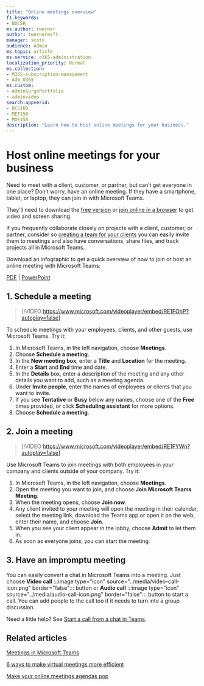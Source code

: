 ```yaml
---
title: "Online meetings overview"
f1.keywords:
- NOCSH
ms.author: twerner
author: twernermsft
manager: scotv
audience: Admin
ms.topic: article
ms.service: o365-administration
localization_priority: Normal
ms.collection: 
- M365-subscription-management 
- Adm_O365
ms.custom: 
- AdminSurgePortfolio
- adminvideo
search.appverid:
- BCS160
- MET150
- MOE150
description: "Learn how to host online meetings for your business."
---
```


# Host online meetings for your business

Need to meet with a client, customer, or partner, but can’t get everyone in one place? Don’t worry, have an online meeting. If they have a smartphone, tablet, or laptop, they can join in with Microsoft Teams.

They'll need to download the [free version](https://support.microsoft.com/office/6d79a648-6913-4696-9237-ed13de64ae3c) or [join online in a browser](https://support.microsoft.com/office/1613bb53-f3fa-431e-85a9-d6a91e3468c9) to get video and screen sharing.

If you frequently collaborate closely on projects with a client, customer, or partner, consider  so [creating a team for your clients](team-with-guests.md) you can easily invite them to meetings and also have conversations, share files, and track projects all in Microsoft Teams.

Download an infographic to get a quick overview of how to join or host an online meeting with Microsoft Teams:

[PDF](https://go.microsoft.com/fwlink/?linkid=2078712) | [PowerPoint](https://go.microsoft.com/fwlink/?linkid=2079515)

## 1. Schedule a meeting

> [!VIDEO https://www.microsoft.com/videoplayer/embed/RE1FOhP?autoplay=false]

To schedule meetings with your employees, clients, and other guests, use Microsoft Teams. Try it:

1. In Microsoft Teams, in the left navigation, choose **Meetings**.
1. Choose **Schedule a meeting**.
1. In the **New meeting box**, enter a **Title** and **Location** for the meeting.
1. Enter a **Start** and **End** time and date.
1. In the **Details** box, enter a description of the meeting and any other details you want to add, such as a meeting agenda.
1. Under **Invite people**, enter the names of employees or clients that you want to invite.
1. If you see **Tentative** or **Busy** below any names, choose one of the **Free** times provided, or click **Scheduling assistant** for more options.
1. Choose **Schedule a meeting**.

## 2. Join a meeting

> [!VIDEO https://www.microsoft.com/videoplayer/embed/RE1FYWn?autoplay=false]

Use Microsoft Teams to join meetings with both employees in your company and clients outside of your company. Try it:

1. In Microsoft Teams, in the left navigation, choose **Meetings**.
1. Open the meeting you want to join, and choose **Join Microsoft Teams Meeting**.
1. When the meeting opens, choose **Join now**.
1. Any client invited to your meeting will open the meeting in their calendar, select the meeting link, download the Teams app or open it on the web, enter their name, and choose **Join**.
1. When you see your client appear in the lobby, choose **Admit** to let them in.
1. As soon as everyone joins, you can start the meeting.
 
## 3. Have an impromptu meeting

You can easily convert a chat in Microsoft Teams into a meeting. Just choose **Video call** :::image type="icon" source="../media/video-call-icon.png" border="false"::: button or **Audio call** :::image type="icon" source="../media/audio-call-icon.png" border="false"::: button to start a call. You can add people to the call too if it needs to turn into a group discussion.

Need a little help? See [Start a call from a chat in Teams](https://support.microsoft.com/office/f5138c9d-df4c-43d8-9cf6-53400c1a7798).

## Related articles

[Meetings in Microsoft Teams](/microsoftteams/tutorial-meetings-in-teams)

[6 ways to make virtual meetings more efficient](https://products.office.com/en-us/business/articles/6-ways-to-make-virtual-meetings-more-efficient)

[Make your online meetings agendas pop](https://products.office.com/en-us/business/articles/6-ways-to-make-your-online-meeting-agendas-pop)